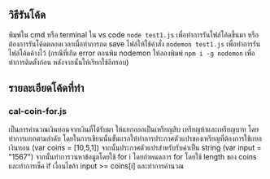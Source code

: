 ## วิธีรันโค้ด
พิมพ์ใน cmd หรือ terminal ใน vs code `node test1.js` เพื่อทำการรันไฟล์โค้ดขึ้นมา
หรือต้องการรันโค้ดตลอดเวลาเมื่อทำการกด save ไฟล์ให้ใช้คำสั่ง `nodemon test1.js` เพื่อทำการรันไฟล์โค้ดค้างไว้ (กรณีที่เกิด error ตอนพิม nodemon ให้ลองพิมพ์ `npm i -g nodemon` เพื่อทำการติดตั้งก่อน หลังจากนั้นให้เรียกใช้อีกรอบ)

## รายละเอียดโค้ดที่ทำ

### cal-coin-for.js
เป็นการคำนวณเงินทอนจากเงินที่ได้รับมา ให้แยกออกเป็นเหรียญสิบ เหรียญห้าและเหรียญบาท โดยทำการเเยกตามลำดับ โดยในการเขียนนั้นขั้นเเรกให้ทำการประกาศตัวแปรของเหรียญที่ต้องการใช้เเยกเงินทอน (var coins = [10,5,1]) จากนั้นประกาศตัวแปรสำหรับรับค่าเป็น string (var input = "1567") จากนั้นทำการวนหาข้อมูลโดยใช้ for i โดยกำหนดการ for โดยใช้ length ของ coins และทำการเช็ค if เงื่อนไขถ้า input >= coins[i] และทำการคำนวณ